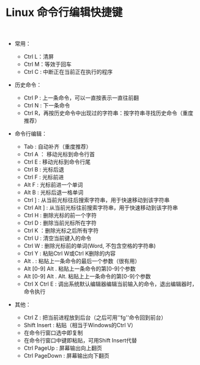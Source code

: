 # Linux 命令行编辑快捷键

　　‍

* 常用：

  * Ctrl L：清屏
  * Ctrl M：等效于回车
  * Ctrl C : 中断正在当前正在执行的程序
* 历史命令：

  * Ctrl P : 上一条命令，可以一直按表示一直往前翻
  * Ctrl N : 下一条命令
  * Ctrl R，再按历史命令中出现过的字符串：按字符串寻找历史命令（重度推荐）
* 命令行编辑：

  * Tab : 自动补齐（重度推荐）
  * Ctrl A ： 移动光标到命令行首
  * Ctrl E :  移动光标到命令行尾
  * Ctrl B :  光标后退
  * Ctrl F : 光标前进
  * Alt F  : 光标前进一个单词
  * Alt B  : 光标后退一格单词
  * Ctrl ] : 从当前光标往后搜索字符串，用于快速移动到该字符串
  * Ctrl Alt ] : 从当前光标往前搜索字符串，用于快速移动到该字符串
  * Ctrl H : 删除光标的前一个字符
  * Ctrl D : 删除当前光标所在字符
  * Ctrl K ：删除光标之后所有字符
  * Ctrl U : 清空当前键入的命令
  * Ctrl W : 删除光标前的单词(Word, 不包含空格的字符串)
  * Ctrl Y : 粘贴Ctrl W或Ctrl K删除的内容
  * Alt .  : 粘贴上一条命令的最后一个参数（很有用）
  * Alt [0-9] Alt .  粘贴上一条命令的第[0-9]个参数
  * Alt [0-9] Alt . Alt.  粘贴上上一条命令的第[0-9]个参数
  * Ctrl X Ctrl E : 调出系统默认编辑器编辑当前输入的命令，退出编辑器时，命令执行
* 其他：

  * Ctrl Z : 把当前进程放到后台（之后可用''fg''命令回到前台）
  * Shift Insert : 粘贴（相当于Windows的Ctrl V）
  * 在命令行窗口选中即复制
  * 在命令行窗口中键即粘贴，可用Shift Insert代替
  * Ctrl PageUp : 屏幕输出向上翻页
  * Ctrl PageDown : 屏幕输出向下翻页
